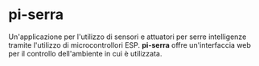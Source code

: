 # pi-serra
Un'applicazione per l'utilizzo di sensori e attuatori per serre intelligenze tramite l'utilizzo di microcontrollori ESP. **pi-serra** offre un'interfaccia web per il controllo dell'ambiente in cui è utilizzata.